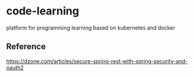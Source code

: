 # code-learning
platform for programming learning based on kubernetes and docker

## Reference
https://dzone.com/articles/secure-spring-rest-with-spring-security-and-oauth2
